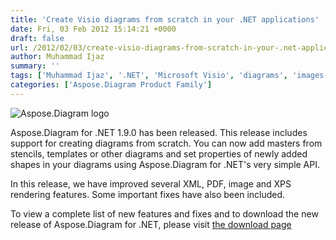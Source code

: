 ```yaml
---
title: 'Create Visio diagrams from scratch in your .NET applications'
date: Fri, 03 Feb 2012 15:14:21 +0000
draft: false
url: /2012/02/03/create-visio-diagrams-from-scratch-in-your-.net-applications/
author: Muhammad Ijaz
summary: ''
tags: ['Muhammad Ijaz', '.NET', 'Microsoft Visio', 'diagrams', 'images', 'product release']
categories: ['Aspose.Diagram Product Family']
---
```


![Aspose.Diagram logo][1]

Aspose.Diagram for .NET 1.9.0 has been released. This release includes support for creating diagrams from scratch. You can now add masters from stencils, templates or other diagrams and set properties of newly added shapes in your diagrams using Aspose.Diagram for .NET's very simple API.

In this release, we have improved several XML, PDF, image and XPS rendering features. Some important fixes have also been included.

To view a complete list of new features and fixes and to download the new release of Aspose.Diagram for .NET, please visit [the download page][2]




[1]: http://www.aspose.com/Images/aspose.diagram-logo2.jpg
[2]: http://www.aspose.com/community/files/51/.net-components/aspose.diagram-for-.net/default.aspx




